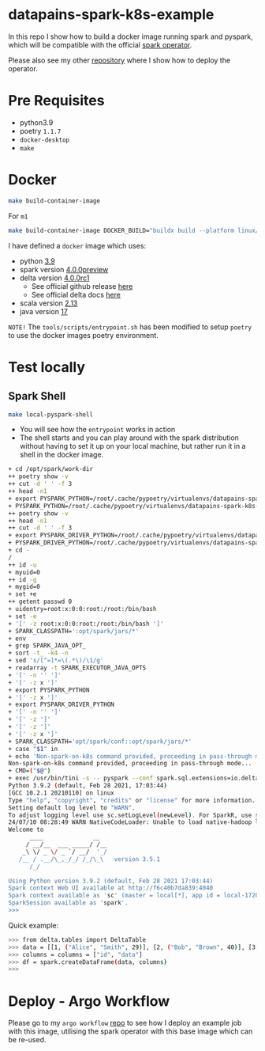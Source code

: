 # datapains-spark-k8s-example

In this repo I show how to build a docker image running spark and pyspark, which will be compatible
with the official [spark operator](https://operatorhub.io/operator/spark-gcp).

Please also see my other [repository](https://github.com/Thelin90/datapains-spark-operator-k8s) where I show how to deploy the operator.

# Pre Requisites

* python3.9
* poetry `1.1.7`
* `docker-desktop`
* `make`

# Docker

```bash
make build-container-image
```

For `m1`
```bash
make build-container-image DOCKER_BUILD="buildx build --platform linux/amd64"
```

I have defined a `docker` image which uses:

* python [3.9](https://www.python.org/downloads/release/python-390/)
* spark version [4.0.0preview](https://mvnrepository.com/artifact/org.apache.spark/spark-core_2.13/3.5.1)
* delta version [4.0.0rc1](https://mvnrepository.com/artifact/io.delta/delta-spark_2.13/4.0.0rc1)
    * See official github release [here](https://github.com/delta-io/delta/releases/tag/v4.0.0rc1)
    * See official delta docs [here](https://docs.delta.io/4.0.0-preview/index.html)
* scala version [2.13](https://mvnrepository.com/artifact/org.scala-lang/scala-library/2.13.0)
* java version [17](https://www.oracle.com/java/technologies/javase/jdk17-archive-downloads.html)

`NOTE!`
The `tools/scripts/entrypoint.sh` has been modified to setup `poetry` to use the docker images
poetry environment.

# Test locally

## Spark Shell

```bash
make local-pyspark-shell
```

* You will see how the `entrypoint` works in action
* The shell starts and you can play around with the spark distribution without having to set it up on your local machine, but rather run it in a shell in the docker image.

```bash
+ cd /opt/spark/work-dir
++ poetry show -v
++ cut -d ' ' -f 3
++ head -n1
+ export PYSPARK_PYTHON=/root/.cache/pypoetry/virtualenvs/datapains-spark-k8s-examples-2OPaUQvv-py3.9/bin/python
+ PYSPARK_PYTHON=/root/.cache/pypoetry/virtualenvs/datapains-spark-k8s-examples-2OPaUQvv-py3.9/bin/python
++ poetry show -v
++ head -n1
++ cut -d ' ' -f 3
+ export PYSPARK_DRIVER_PYTHON=/root/.cache/pypoetry/virtualenvs/datapains-spark-k8s-examples-2OPaUQvv-py3.9/bin/python
+ PYSPARK_DRIVER_PYTHON=/root/.cache/pypoetry/virtualenvs/datapains-spark-k8s-examples-2OPaUQvv-py3.9/bin/python
+ cd -
/
++ id -u
+ myuid=0
++ id -g
+ mygid=0
+ set +e
++ getent passwd 0
+ uidentry=root:x:0:0:root:/root:/bin/bash
+ set -e
+ '[' -z root:x:0:0:root:/root:/bin/bash ']'
+ SPARK_CLASSPATH=':opt/spark/jars/*'
+ env
+ grep SPARK_JAVA_OPT_
+ sort -t_ -k4 -n
+ sed 's/[^=]*=\(.*\)/\1/g'
+ readarray -t SPARK_EXECUTOR_JAVA_OPTS
+ '[' -n '' ']'
+ '[' -z x ']'
+ export PYSPARK_PYTHON
+ '[' -z x ']'
+ export PYSPARK_DRIVER_PYTHON
+ '[' -n '' ']'
+ '[' -z ']'
+ '[' -z ']'
+ '[' -z x ']'
+ SPARK_CLASSPATH='opt/spark/conf::opt/spark/jars/*'
+ case "$1" in
+ echo 'Non-spark-on-k8s command provided, proceeding in pass-through mode...'
Non-spark-on-k8s command provided, proceeding in pass-through mode...
+ CMD=("$@")
+ exec /usr/bin/tini -s -- pyspark --conf spark.sql.extensions=io.delta.sql.DeltaSparkSessionExtension --conf spark.sql.catalog.spark_catalog=org.apache.spark.sql.delta.catalog.DeltaCatalog
Python 3.9.2 (default, Feb 28 2021, 17:03:44)
[GCC 10.2.1 20210110] on linux
Type "help", "copyright", "credits" or "license" for more information.
Setting default log level to "WARN".
To adjust logging level use sc.setLogLevel(newLevel). For SparkR, use setLogLevel(newLevel).
24/07/10 08:28:49 WARN NativeCodeLoader: Unable to load native-hadoop library for your platform... using builtin-java classes where applicable
Welcome to
      ____              __
     / __/__  ___ _____/ /__
    _\ \/ _ \/ _ `/ __/  '_/
   /__ / .__/\_,_/_/ /_/\_\   version 3.5.1
      /_/

Using Python version 3.9.2 (default, Feb 28 2021 17:03:44)
Spark context Web UI available at http://f6c40b7da839:4040
Spark context available as 'sc' (master = local[*], app id = local-1720600130530).
SparkSession available as 'spark'.
>>>
```

Quick example:
```bash
>>> from delta.tables import DeltaTable
>>> data = [[1, ("Alice", "Smith", 29)], [2, ("Bob", "Brown", 40)], [3, ("Charlie", "Johnson", 35)]]
>>> columns = columns = ["id", "data"]
>>> df = spark.createDataFrame(data, columns)
>>> 
```

# Deploy - Argo Workflow

Please go to my `argo workflow` [repo]() to see how I deploy an example job with this image, utilising
the spark operator with this base image which can be re-used.
